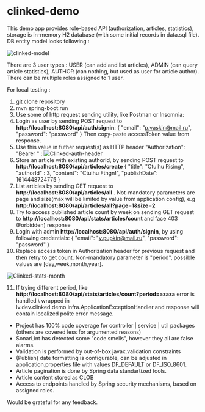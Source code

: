 # clinked-demo

This demo app provides role-based API (authorization, articles, statistics), storage is in-memory H2 database (with some initial records in data.sql file). 
DB entity model looks following :

![clinked-model](https://user-images.githubusercontent.com/16892576/109687845-52386e80-7b8c-11eb-8ea3-7f883f642dcb.png)

There are 3 user types : USER (can add and list articles), ADMIN (can query article statistics), AUTHOR (can nothing, but used as user for article author). There can be multiple roles assigned to 1 user.

For local testing :
1) git clone repository
2) mvn spring-boot:run
3) Use some of http request sending utility, like Postman or Insomnia:
4) Login as user by sending POST request to **http://localhost:8080/api/auth/signin**:
{
	"email": "p.vaskin@mail.ru",
	"password": "password"
}
Then copy-paste accessToken value from response.
5) Use this value in futher request(s) as HTTP header "Authorization": "Bearer <insert accessToken here>" :
![Clinked-auth-header](https://user-images.githubusercontent.com/16892576/109690418-ff13eb00-7b8e-11eb-91a2-c284d718fa9e.png)
6) Store an article with existing authorId, by sending POST request to **http://localhost:8080/api/articles/create**
{
	"title": "Ctulhu Rising",
	"authorId" : 3,
	"content": "Ctulhu Fthgn!",
	"publishDate": 1614448724775
} 
7) List articles by sending GET request to **http://localhost:8080/api/articles/all** . Not-mandatory parameters are page and size(max will be limited by value from application config), e.g **http://localhost:8080/api/articles/all?page=1&size=2**
8) Try to access published article count by week on sending GET request to **http://localhost:8080/api/stats/articles/count** and face 403 (Forbidden) response
9) Login with admin **http://localhost:8080/api/auth/signin**, by using following credentials:
{
	"email": "v.pupkin@mail.ru",
	"password": "password"
}
10) Replace access token in Authorization header for previous request and then retry to get count. Non-mandatory parameter is "period", possible values are [day,week,month,year]. 

![Clinked-stats-month](https://user-images.githubusercontent.com/16892576/109692538-53b86580-7b91-11eb-934d-33d42eaedba2.png)

11) If trying different period, like **http://localhost:8080/api/stats/articles/count?period=azaza** error is handled \ wrapped in lv.dev.clinked.demo.infra.ApplicationExceptionHandler and response will contain localized polite error message.

- Project has 100% code coverage for controller | service | util packages (others are covered less for argumented reasons)
- SonarLint has detected some "code smells", however they all are false alarms.
- Validation is performed by out-of-box javax.validation constraints
- (Publish) date formatting is configurable, can be adjusted in application.properties file with values DF_DEFAULT or DF_ISO_8601.
- Article pagination is done by Spring data standartized tools.
- Article content stored as CLOB
- Access to endpoints handled by Spring security mechanisms, based on assigned roles.

Would be grateful for any feedback.
